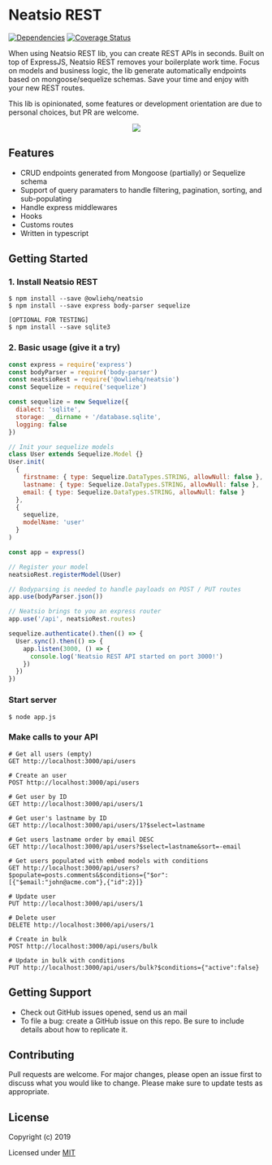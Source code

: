 # Neatsio REST

[![Dependencies](https://david-dm.org/owliehq/neatsio/status.svg?path=packages/rest)](https://david-dm.org/owliehq/neatsio?path=packages/rest) [![Coverage Status](https://coveralls.io/repos/github/neatsio/rest/badge.svg?branch=master)](https://coveralls.io/github/neatsio/rest?branch=master)

When using Neatsio REST lib, you can create REST APIs in seconds. Built on top of ExpressJS, Neatsio REST removes your boilerplate work time. Focus on models and business logic, the lib generate automatically endpoints based on mongoose/sequelize schemas. Save your time and enjoy with your new REST routes.

This lib is opinionated, some features or development orientation are due to personal choices, but PR are welcome.

<p align="center">
  <img src="https://i.imgur.com/UomzozV.png">
</p>

## Features

- CRUD endpoints generated from Mongoose (partially) or Sequelize schema
- Support of query paramaters to handle filtering, pagination, sorting, and sub-populating
- Handle express middlewares
- Hooks
- Customs routes
- Written in typescript

## Getting Started

### 1. Install Neatsio REST

```
$ npm install --save @owliehq/neatsio
$ npm install --save express body-parser sequelize

[OPTIONAL FOR TESTING]
$ npm install --save sqlite3
```

### 2. Basic usage (give it a try)

```js
const express = require('express')
const bodyParser = require('body-parser')
const neatsioRest = require('@owliehq/neatsio')
const Sequelize = require('sequelize')

const sequelize = new Sequelize({
  dialect: 'sqlite',
  storage: __dirname + '/database.sqlite',
  logging: false
})

// Init your sequelize models
class User extends Sequelize.Model {}
User.init(
  {
    firstname: { type: Sequelize.DataTypes.STRING, allowNull: false },
    lastname: { type: Sequelize.DataTypes.STRING, allowNull: false },
    email: { type: Sequelize.DataTypes.STRING, allowNull: false }
  },
  {
    sequelize,
    modelName: 'user'
  }
)

const app = express()

// Register your model
neatsioRest.registerModel(User)

// Bodyparsing is needed to handle payloads on POST / PUT routes
app.use(bodyParser.json())

// Neatsio brings to you an express router
app.use('/api', neatsioRest.routes)

sequelize.authenticate().then(() => {
  User.sync().then(() => {
    app.listen(3000, () => {
      console.log('Neatsio REST API started on port 3000!')
    })
  })
})
```

### Start server

```
$ node app.js
```

### Make calls to your API

```
# Get all users (empty)
GET http://localhost:3000/api/users

# Create an user
POST http://localhost:3000/api/users

# Get user by ID
GET http://localhost:3000/api/users/1

# Get user's lastname by ID
GET http://localhost:3000/api/users/1?$select=lastname

# Get users lastname order by email DESC
GET http://localhost:3000/api/users?$select=lastname&sort=-email

# Get users populated with embed models with conditions
GET http://localhost:3000/api/users?$populate=posts.comments&$conditions={"$or":[{"$email:"john@acme.com"},{"id":2}]}

# Update user
PUT http://localhost:3000/api/users/1

# Delete user
DELETE http://localhost:3000/api/users/1

# Create in bulk
POST http://localhost:3000/api/users/bulk

# Update in bulk with conditions
PUT http://localhost:3000/api/users/bulk?$conditions={"active":false}
```

## Getting Support

- Check out GitHub issues opened, send us an mail
- To file a bug: create a GitHub issue on this repo. Be sure to include details about how to replicate it.

## Contributing

Pull requests are welcome. For major changes, please open an issue first to discuss what you would like to change.
Please make sure to update tests as appropriate.

## License

Copyright (c) 2019

Licensed under [MIT](https://choosealicense.com/licenses/mit/)
